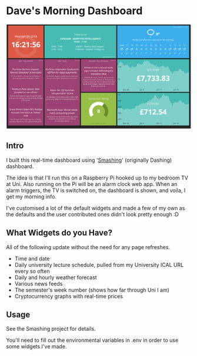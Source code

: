# Dave's Morning Dashboard

![Screenshot of my dashboard](screenshots/dave-morning-dashboard.png)

## Intro

I built this real-time dashboard using '[Smashing](http://smashing.github.io/)' (originally Dashing) dashboard.

The idea is that I'll run this on a Raspberry Pi hooked up to my bedroom TV at Uni.
Also running on the Pi will be an alarm clock web app. When an alarm triggers, the TV
is switched on, the dashboard is shown, and voila, I get my morning info.

I've customised a lot of the default widgets and made a few of my own as the defaults
and the user contributed ones didn't look pretty enough :D

## What Widgets do you Have?

All of the following update without the need for any page refreshes.

- Time and date
- Daily university lecture schedule, pulled from my University ICAL URL every so often
- Daily and hourly weather forecast
- Various news feeds
- The semester's week number (shows how far through Uni I am)
- Cryptocurrency graphs with real-time prices

## Usage

See the Smashing project for details.

You'll need to fill out the environmental variables in .env in order to use some
widgets I've made.

